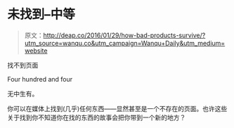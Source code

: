# 未找到–中等

> 原文：<http://deap.co/2016/01/29/how-bad-products-survive/?utm_source=wanqu.co&utm_campaign=Wanqu+Daily&utm_medium=website>

找不到页面

Four hundred and four

无中生有。

你可以在媒体上找到(几乎)任何东西——显然甚至是一个不存在的页面。也许这些关于找到你不知道你在找的东西的故事会把你带到一个新的地方？